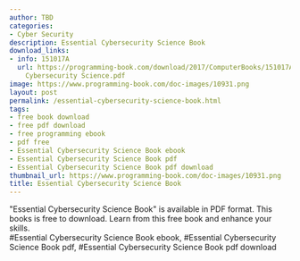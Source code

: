 ```yaml
---
author: TBD
categories:
- Cyber Security
description: Essential Cybersecurity Science Book
download_links:
- info: 151017A
  url: https://programming-book.com/download/2017/ComputerBooks/151017A/Essential
    Cybersecurity Science.pdf
image: https://www.programming-book.com/doc-images/10931.png
layout: post
permalink: /essential-cybersecurity-science-book.html
tags:
- free book download
- free pdf download
- free programming ebook
- pdf free
- Essential Cybersecurity Science Book ebook
- Essential Cybersecurity Science Book pdf
- Essential Cybersecurity Science Book pdf download
thumbnail_url: https://www.programming-book.com/doc-images/10931.png
title: Essential Cybersecurity Science Book
---
```


 
<div class="item-desc text-justify">
  "Essential Cybersecurity Science Book" is available in PDF format. This books is free to download. Learn from this free book and enhance your skills.
  <br>
  #Essential Cybersecurity Science Book ebook, #Essential Cybersecurity Science Book pdf, #Essential Cybersecurity Science Book pdf download
</div>
